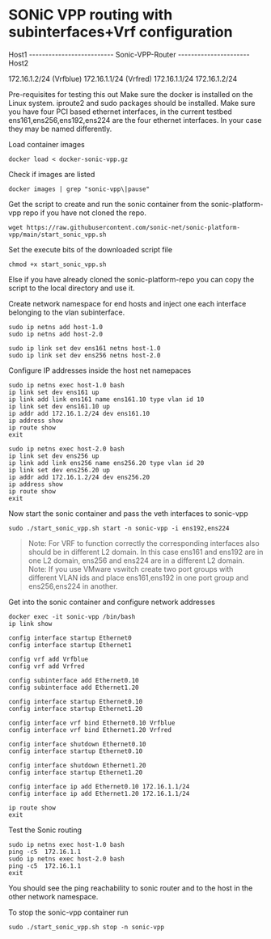 # SONiC VPP routing with subinterfaces+Vrf configuration

Host1 -------------------------- Sonic-VPP-Router ---------------------- Host2

 172.16.1.2/24   (Vrfblue) 172.16.1.1/24     (Vrfred) 172.16.1.1/24        172.16.1.2/24

Pre-requisites for testing this out
    Make sure the docker is installed on the Linux system. iproute2 and sudo packages should be installed.
   Make sure you have four PCI based ethernet interfaces, in the current testbed  ens161,ens256,ens192,ens224 are the four ethernet interfaces. In your case they may be named differently.
    

Load container images
```
docker load < docker-sonic-vpp.gz
```

Check if images are listed 
```
docker images | grep "sonic-vpp\|pause"
```

Get the script to create and run the sonic container from the sonic-platform-vpp repo if you have not cloned the repo.
```
wget https://raw.githubusercontent.com/sonic-net/sonic-platform-vpp/main/start_sonic_vpp.sh 
```
Set the execute bits of the downloaded script file
```
chmod +x start_sonic_vpp.sh

```
Else if you have already cloned the sonic-platform-repo you can copy the script to the local directory and use it.

Create network namespace for end hosts and inject one each interface belonging to the vlan subinterface.

```
sudo ip netns add host-1.0
sudo ip netns add host-2.0

sudo ip link set dev ens161 netns host-1.0
sudo ip link set dev ens256 netns host-2.0

```

Configure IP addresses inside the host net namepaces

```
sudo ip netns exec host-1.0 bash
ip link set dev ens161 up
ip link add link ens161 name ens161.10 type vlan id 10
ip link set dev ens161.10 up
ip addr add 172.16.1.2/24 dev ens161.10
ip address show
ip route show
exit

sudo ip netns exec host-2.0 bash
ip link set dev ens256 up
ip link add link ens256 name ens256.20 type vlan id 20
ip link set dev ens256.20 up
ip addr add 172.16.1.2/24 dev ens256.20
ip address show
ip route show
exit
```

Now start the sonic container and pass the veth interfaces to sonic-vpp
```
sudo ./start_sonic_vpp.sh start -n sonic-vpp -i ens192,ens224
```
> Note: For VRF to function correctly the corresponding interfaces also should be in different L2 domain. In this case ens161 and ens192 are in one L2 domain, ens256 and ens224 are in a different L2 domain.
> Note: If you use VMware vswitch create two port groups with different VLAN ids and place ens161,ens192 in one port group and ens256,ens224 in another.

Get into the sonic container and configure network addresses
```
docker exec -it sonic-vpp /bin/bash
ip link show

config interface startup Ethernet0
config interface startup Ethernet1

config vrf add Vrfblue
config vrf add Vrfred

config subinterface add Ethernet0.10
config subinterface add Ethernet1.20

config interface startup Ethernet0.10
config interface startup Ethernet1.20

config interface vrf bind Ethernet0.10 Vrfblue
config interface vrf bind Ethernet1.20 Vrfred

config interface shutdown Ethernet0.10
config interface startup Ethernet0.10

config interface shutdown Ethernet1.20
config interface startup Ethernet1.20

config interface ip add Ethernet0.10 172.16.1.1/24
config interface ip add Ethernet1.20 172.16.1.1/24

ip route show
exit
```

Test the Sonic routing

```
sudo ip netns exec host-1.0 bash
ping -c5  172.16.1.1
sudo ip netns exec host-2.0 bash
ping -c5  172.16.1.1
exit
```

You should see the ping reachability to sonic router and to the host in the other network namespace.

To stop the sonic-vpp container run
```
sudo ./start_sonic_vpp.sh stop -n sonic-vpp
```
